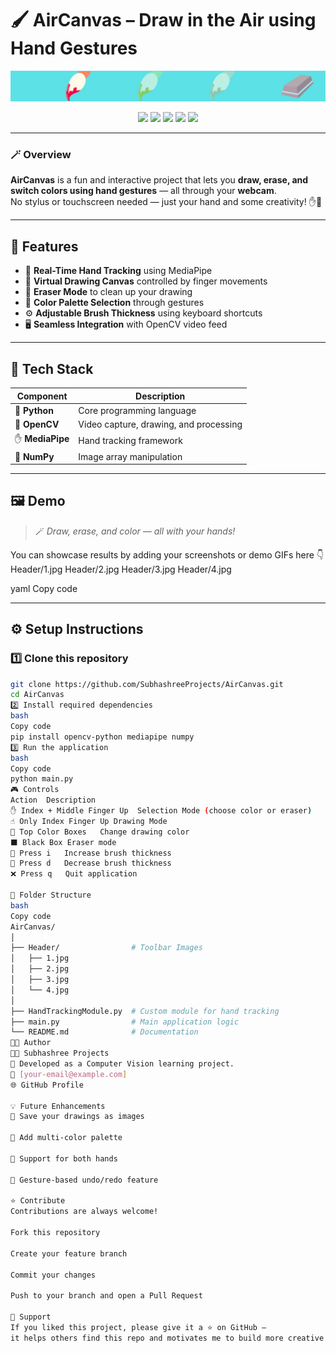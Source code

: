 # 🖌️ AirCanvas – Draw in the Air using Hand Gestures

<p align="center">
  <img src="Header/1.jpg" alt="AirCanvas Preview" width="600">
</p>

<p align="center">
  <a href="https://www.python.org/"><img src="https://img.shields.io/badge/Python-3.8%2B-blue?logo=python&logoColor=white"></a>
  <a href="https://opencv.org/"><img src="https://img.shields.io/badge/OpenCV-4.x-green?logo=opencv&logoColor=white"></a>
  <a href="https://developers.google.com/mediapipe"><img src="https://img.shields.io/badge/MediaPipe-Live%20Tracking-orange?logo=google&logoColor=white"></a>
  <a href="https://github.com/SubhashreeProjects/AirCanvas/blob/main/LICENSE"><img src="https://img.shields.io/badge/License-MIT-yellow"></a>
  <a href="https://github.com/SubhashreeProjects/AirCanvas/stargazers"><img src="https://img.shields.io/github/stars/SubhashreeProjects/AirCanvas?style=social"></a>
</p>

---

### 🪄 Overview

**AirCanvas** is a fun and interactive project that lets you **draw, erase, and switch colors using hand gestures** — all through your **webcam**.  
No stylus or touchscreen needed — just your hand and some creativity! ✋🎨

---

## 🚀 Features

- 🧠 **Real-Time Hand Tracking** using MediaPipe  
- 🎨 **Virtual Drawing Canvas** controlled by finger movements  
- 🧽 **Eraser Mode** to clean up your drawing  
- 🌈 **Color Palette Selection** through gestures  
- ⚙️ **Adjustable Brush Thickness** using keyboard shortcuts  
- 🖥️ **Seamless Integration** with OpenCV video feed  

---

## 🧰 Tech Stack

| Component | Description |
|------------|-------------|
| 🐍 **Python** | Core programming language |
| 🎥 **OpenCV** | Video capture, drawing, and processing |
| ✋ **MediaPipe** | Hand tracking framework |
| 🔢 **NumPy** | Image array manipulation |

---

## 🖼️ Demo

> 🪄 *Draw, erase, and color — all with your hands!*

You can showcase results by adding your screenshots or demo GIFs here 👇  
Header/1.jpg
Header/2.jpg
Header/3.jpg
Header/4.jpg

yaml
Copy code

---

## ⚙️ Setup Instructions

### 1️⃣ Clone this repository
```bash
git clone https://github.com/SubhashreeProjects/AirCanvas.git
cd AirCanvas
2️⃣ Install required dependencies
bash
Copy code
pip install opencv-python mediapipe numpy
3️⃣ Run the application
bash
Copy code
python main.py
🎮 Controls
Action	Description
✋ Index + Middle Finger Up	Selection Mode (choose color or eraser)
☝️ Only Index Finger Up	Drawing Mode
🎨 Top Color Boxes	Change drawing color
⬛ Black Box	Eraser mode
🔼 Press i	Increase brush thickness
🔽 Press d	Decrease brush thickness
❌ Press q	Quit application

📁 Folder Structure
bash
Copy code
AirCanvas/
│
├── Header/                # Toolbar Images
│   ├── 1.jpg
│   ├── 2.jpg
│   ├── 3.jpg
│   └── 4.jpg
│
├── HandTrackingModule.py  # Custom module for hand tracking
├── main.py                # Main application logic
└── README.md              # Documentation
🧑‍💻 Author
👩‍💻 Subhashree Projects
📍 Developed as a Computer Vision learning project.
📧 [your-email@example.com]
🌐 GitHub Profile

💡 Future Enhancements
💾 Save your drawings as images

🎨 Add multi-color palette

🤲 Support for both hands

🔁 Gesture-based undo/redo feature

⭐ Contribute
Contributions are always welcome!

Fork this repository

Create your feature branch

Commit your changes

Push to your branch and open a Pull Request

🖤 Support
If you liked this project, please give it a ⭐ on GitHub —
it helps others find this repo and motivates me to build more creative projects!

